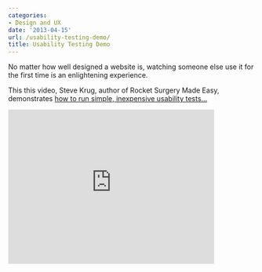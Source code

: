```yaml
---
categories:
- Design and UX
date: '2013-04-15'
url: /usability-testing-demo/
title: Usability Testing Demo
---
```


No matter how well designed a website is, watching someone else use it for the first time is an enlightening experience.

This this video, Steve Krug, author of Rocket Surgery Made Easy, demonstrates <a href="https://www.youtube.com/watch?v=QckIzHC99Xc">how to run simple, inexpensive usability tests...</a>

<iframe width="420" height="315" src="https://www.youtube.com/embed/QckIzHC99Xc" frameborder="0" allowfullscreen></iframe>